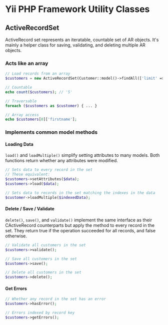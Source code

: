 # Yii PHP Framework Utility Classes

## ActiveRecordSet

ActiveRecord set represents an iteratable, countable set of AR objects. It's mainly a helper
class for saving, validating, and deleting multiple AR objects.

### Acts like an array

```php
// Load records from an array
$customers = new ActiveRecordSet(Customer::model()->findAll(['limit' =>5]));

// Countable
echo count($customers); // '5'

// Traversable
foreach ($customers as $customer) { ... }

// Array access
echo $customers[0]['firstname'];
```

### Implements common model methods

#### Loading Data

`load()` and `loadMultiple()` simplify setting attributes to many models. Both functions return
whether any attributes were modified.

```php
// Sets data to every record in the set
// These equivalent:
$customers->setAttributes($data);
$customers->load($data);

// Sets data to records in the set matching the indexes in the data
$customer->loadMultiple($indexedData);
```

#### Delete / Save / Validate

`delete()`, `save()`, and `validate()` implement the same interface as their CActiveRecord counterparts
but apply the method to every record in the set. They return true if the operation succeeded for all
records, and false otherwise.

```php
// Validate all customers in the set
$customers->validate();

// Save all customers in the set
$customers->save();

// Delete all customers in the set
$customers->delete();
```

#### Get Errors

```php
// Whether any record in the set has an error
$customers->hasError();

// Errors indexed by record key
$customers->getErrors();
```
